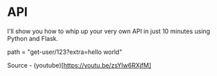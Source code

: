 # API
 I'll show you how to whip up your very own API in just 10 minutes using Python and Flask. 

path = "get-user/123?extra=hello world"

 Source - (youtube)[https://youtu.be/zsYIw6RXjfM]
